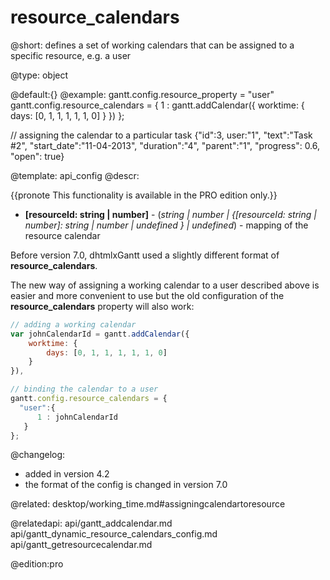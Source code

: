 resource_calendars
=============

@short:
defines a set of working calendars that can be assigned to a specific resource, e.g. a user

@type: object

@default:{}
@example:
gantt.config.resource_property = "user"
gantt.config.resource_calendars = {
      1 : gantt.addCalendar({
          worktime: {
             days: [0, 1, 1, 1, 1, 1, 0]
          }
     })
};

// assigning the calendar to a particular task
{"id":3, user:"1", "text":"Task #2", "start_date":"11-04-2013", 
    "duration":"4", "parent":"1", "progress": 0.6, "open": true}
    
@template:	api_config
@descr:

{{pronote This functionality is available in the PRO edition only.}}

- <span class=subproperty>**[resourceId: string | number]**</span> - (*string | number | {[resourceId: string | number]: string | number | undefined } | undefined*) - mapping of the resource calendar


Before version 7.0, dhtmlxGantt used a slightly different format of **resource_calendars**.

The new way of assigning a working calendar to a user described above is easier and more convenient to use but the old configuration of the **resource_calendars** property will also  work:

~~~js
// adding a working calendar
var johnCalendarId = gantt.addCalendar({
    worktime: {
        days: [0, 1, 1, 1, 1, 1, 0]
    }
}),

// binding the calendar to a user
gantt.config.resource_calendars = {
  "user":{
      1 : johnCalendarId
   }
};
~~~

@changelog: 
- added in version 4.2
- the format of the config is changed in version 7.0

@related:
desktop/working_time.md#assigningcalendartoresource

@relatedapi:
api/gantt_addcalendar.md
api/gantt_dynamic_resource_calendars_config.md
api/gantt_getresourcecalendar.md

@edition:pro